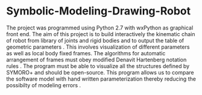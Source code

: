 # Symbolic-Modeling-Drawing-Robot
The project was programmed using Python 2.7 with wxPython as graphical front end.
The aim of this project is to build interactively the kinematic chain of robot from library
of joints and rigid bodies and to output the table of geometric parameters . This involves
visualization of different parameters as well as local body fixed frames. The algorithms for
automatic arrangement of frames must obey modified Denavit Hartenberg notation rules .
The program must be able to visualize all the structures defined by SYMORO+ and should
be open-source. This program allows us to compare the software model with hand written
parameterization thereby reducing the possibilty of modeling errors .
